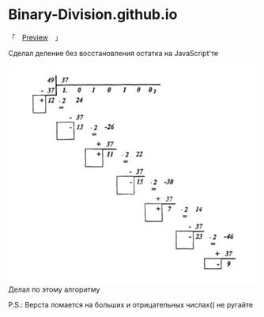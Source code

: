 # Binary-Division.github.io

「　[Preview](https://ow1omir.github.io/Binary-Division.github.io/)　」

Сделал деление без восстановления остатка на JavaScript'те

![скрин1](https://github.com/Ow1omir/Binary-Division.github.io/blob/main/img/firstScreenSht.jpg)
Делал по этому алгоритму

P.S.: Верста ломается на больших и отрицательных числах(( не ругайте

